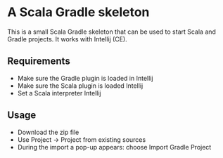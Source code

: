 A Scala Gradle skeleton
=======================

This is a small Scala Gradle skeleton that can be used to start Scala and Gradle projects.
It works with Intellij (CE).


Requirements
-------------

* Make sure the Gradle plugin is loaded in Intellij
* Make sure the Scala plugin is loaded Intellij
* Set a Scala interpreter Intellij

Usage
-----

* Download the zip file 
* Use Project -> Project from existing sources
* During the import a pop-up appears: choose Import Gradle Project

